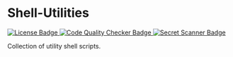 # Shell-Utilities

<p align="left">
  <a href="https://github.com/pabroux/shell-utilities/blob/master/LICENSE">
    <picture>
      <img src="https://img.shields.io/github/license/pabroux/shell-utilities.svg?label=Licence" alt="License Badge">
    </picture>
  </a>
  <a href="https://github.com/pabroux/shell-utilities/actions/workflows/code-quality-checker.yml">
    <picture>
      <img src="https://github.com/pabroux/shell-utilities/actions/workflows/code-quality-checker.yml/badge.svg" alt="Code Quality Checker Badge">
    </picture>
  </a>
  <a href="https://github.com/pabroux/shell-utilities/actions/workflows/secret-scanner.yml">
    <picture>
      <img src="https://github.com/pabroux/shell-utilities/actions/workflows/secret-scanner.yml/badge.svg" alt="Secret Scanner Badge">
    </picture>
  </a>
</p>

Collection of utility shell scripts.
